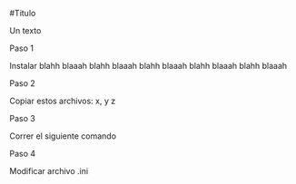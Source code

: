 #Titulo

Un texto


Paso 1

Instalar blahh blaaah blahh blaaah blahh blaaah blahh blaaah blahh blaaah

Paso 2

Copiar estos archivos:
x, y z

Paso 3

Correr el siguiente comando

Paso 4

Modificar archivo .ini
